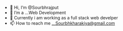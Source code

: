 - 👋 Hi, I’m @Sourbhrajput
- 👀 I’m a ...Web Development
- 🌱 Currently i am working as a full stack web develper
- 📫 How to reach me ...Sourbhkharakiya@gmail.com

<!---
Sourbhrajput/Sourbhrajput is a ✨ special ✨ repository because its `README.md` (this file) appears on your GitHub profile.
You can click the Preview link to take a look at your changes.
--->
